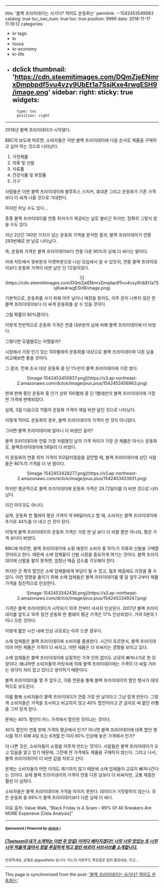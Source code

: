 
---
title: '블랙 프라이데이는 사기다? 적어도 운동화는'
permlink: --1542453549983
catalog: true
toc_nav_num: true
toc: true
position: 9999
date: 2018-11-17 11:19:12
categories:
- kr
tags:
- kr
- tooza
- kr-economy
- kr-life
- dclick
thumbnail: 'https://cdn.steemitimages.com/DQmZjeENmrxDmpbpdf5vu4vzy9UbEt1a7SsjKxe4rwgESH9/image.png'
sidebar:
    right:
        sticky: true
widgets:
    -
        type: toc
        position: right
---


2018년 블랙 프라이데이가 시작됐다.
  
BBC의 보도에 따르면, 소비자들은 이번 블랙 프라이데이에 다음 순서로 제품을 구매하고 싶어 하는 것으로 나타났다.
  
1. 가전제품
2. 의류 및 신발
3. 식료품
4. 건강식품 및 화장품
5. 가구
  
사람들은 이번 블랙 프라이데이에 블루투스 스피커, 휴대폰 그리고 운동화가 기존 가격보다 더 싸게 나올 것으로 기대한다. 
  
하지만 아닐 수도 있다...
  
종종 블랙 프라이데이를 연중 최저가가 제공되는 날로 불리곤 하지만, 정확히 그렇지 않을 수도 있다.
  
지난 2년간 140만 가지가 넘는 운동화 가격을 분석한 결과, 블랙 프라이데이가 연중 293번째로 싼 날로 나타났다. 
  
즉, 운동화 가격은 블랙 프라이데이보다 연중 다른 80%의 날에 더 싸다는 말이다. 
  
아래 차트에서 윗부분과 아랫부분으로 나뉜 모습에서 알 수 있듯이, 연중 블랙 프라이데이보다 운동화 가격이 비싼 날은 단 72일이었다.
  
<center>
![](https://cdn.steemitimages.com/DQmZjeENmrxDmpbpdf5vu4vzy9UbEt1a7SsjKxe4rwgESH9/image.png)
</center>
  
기본적으로, 운동화를 사기 위해 아무 날이나 매장을 찾아도, 아주 운이 나쁘지 않은 한 블랙 프라이데이보다 더 싸게 운동화를 살 수 있을 것이다.
  
그럴 확률이 80%쯤이다. 
  
이렇게 전반적으로 운동화 가격은 연중 대부분의 날에 비해 블랙 프라이데이에 더 비쌌다. 
  
그렇다면 모델별로는 어땠을까?
  
시장에서 가장 인기 있는 100켤레의 운동화를 대상으로 블랙 프라이데이와 다른 날을 비교해보면 좋을 것이다. 
  
그 결과, 전체 조사 대상 운동화 중 단 1%만이 블랙 프라이데이에 가장 쌌다.
  
<center>
![image-1542453450937.png](https://s3.ap-northeast-2.amazonaws.com/dclick/image/pius.pius/1542453456963.png)
</center>
  
현재 판매 중인 운동화 중 인기 상위 100켤레 중 단 1켤레만이 블랙 프라이데이에 가장 싼 가격에 판매되었다.
  
실제, 3월 다음으로 11월이 운동화 가격이 제일 비싼 달인 것으로 나타났다. 
  
이렇게 적어도 운동화의 경우, 블랙 프라이데이의 가격이 싼 것이 아니었다.
  
그러면 블랙 프라이데이에 얼마나 더 비쌌던 걸까?
  
블랙 프라이데이와 연중 가장 저렴했던 날의 가격 차이가 가장 큰 제품은 아식스 운동화로, 블랙프라이데이에 56달러 더 비쌌다. 
  
이 운동화의 연중 최저 가격이 102달러였음을 감안할 때, 블랙 프라이데이에 샀던 사람들은 80%의 가격을 더 낸 셈이다. 
  
<center>
![image-1542453428277.png](https://s3.ap-northeast-2.amazonaws.com/dclick/image/pius.pius/1542453433931.png)  
</center>

하지만 평균적으로 블랙 프라이데이에 운동화 가격은 29.72달러를 더 비싼 것으로 나타났다. 
  
이건 아무것도 아니다.
  
실제, 운동화 한 켤레의 평균 가격이 약 68달러라고 할 때, 소비자는 블랙 프라이데이에 추가로 44%를 더 내고 산 것이 된다. 
  
이렇게 블랙 프라이데이의 운동화 가격은 가장 싼 날 보다 더 비쌀 뿐만 아니라, 평균 가격 보다다 비쌌다. 
  
BBC에 따르면, 블랙 프라이데이에 쇼핑 예정이 소비자 중 10%가 의류와 신발을 구매할 것이라고 한다. 때문에 소매 업체들이 신발 시장을 중요하게 여기는 것이다. 블랙 프라이데이에 신발을 팔지 못하면, 엄청난 매출 감소를 각오해야 한다.
  
하지만 큰 폭의 할인은 소매 업체들에게 부담이 될 수 있고, 월초 매출에도 지장을 줄 수 있다. 이런 영향을 줄이기 위해 소매 업체들은 블랙 프라이데이를 몇 달 앞두고부터 제품 가격을 점진적으로 인상한다. 
  
<center>
![image-1542453342436.png](https://s3.ap-northeast-2.amazonaws.com/dclick/image/pius.pius/1542453349247.png)
</center>
  
가격은 블랙 프라이데이가 시작되기 10주 전부터 서서히 인상된다. 2017년 블랙 프라이데이를 앞두고 10주 동안 운동화 한 켤레의 평균 가격은 17% 인상되었다. 거의 5분의 1이나 오른 것이다.
  
이렇게 짧은 시간 내에 인상 규모로는 아주 드문 경우다.
  
소매 업체들은 블랙 프라이데이에 소비자를 활용한다. 시간이 흐르면서, 블랙 프라이데이어 어떤 제품은 가격이 더 싸지고, 어떤 제품은 더 비싸지는 경향을 보이고 있다.
  
소매 업체들은 블랙 프라이데이에 실질적인 가격 인하 없이도 교묘히 빠져나기로 한 모양이다. 왜냐하면 소비자들의 머릿속에 의례 블랙 프라이데이에는 가격이 더 싸질 거라는 생각이 자리 잡고 있다고 생각하기 때문이다. 
  
블랙 프라이데이를 몇 주 앞두고, 각종 언론을 통해 블랙 프라이데이의 할인 행사가 대대적으로 보도된다. 
  
이를 통해 소비자들이 블랙 프라이데이가 연중 가장 싼 날이라고 그냥 믿게 만든다. 그렇게 소비자들은 가격을 조사하고 비교하지 않고 40% 할인이라고 큰 글자로 써 붙인 라벨을 그저 믿게 된다. 
  
문제는 40% 할인이 어느 가격에서 할인된 것이냐는 것이다. 
  
40% 할인이 연중 판매 가격의 평균에서 인가? 아니면 블랙 프라이데이에 대폭 할인 행사를 하기 위해 4일 또는 6개월 전 미리 60% 인상해 놓은 가격에서 인가?
  
더 나쁜 것은, 소비자들이 쇼핑을 미루게 만드는 것이다. 사람들은 블랙 프라이데이가 오고 있음을 알고 있기 때문에, 그전에 싼 가격에도 제품을 구매하지 않는다. 그러고 나서, 블랙 프라이데이어 더 비싼 값을 치르고 산다.
  
문제는 소비자들이 어떤 이의도 제기하지 않기 때문에 소매 업체들이 교묘히 빠져나간다는 것이다. 실제 블랙 프라이데이의 가격이 연중 다른 날보다 더 비싸지만, 교통 체증은 훨씬 더 심하다. 
  
소비자들은 블랙 프라이데이에 가격을 아끼지 못한다. 데이터가 거짓말하지 않는다. 모든 운동화 중 99%가 블랙 프라이데이보다 다른 날에 더 싸다.
  
자료 출처: Value Walk, "Black Friday Is A Scam – 99% Of All Sneakers Are MORE Expensive [Data Analysis]"

---

#####  <sub> **Sponsored ( Powered by [dclick](https://www.dclick.io) )** </sub>
##### [[Tasteem][내가 소개하는 이번 주 맛집] 이러다 배터지겠다!! 너무 너무 맛있는 또 너무 너무 먹을게 많아서 정말 푸짐하게 먹고 왔던 바르미 샤브샤브를 소개합니다.](https://api.dclick.io/v1/c?x=eyJhbGciOiJIUzI1NiIsInR5cCI6IkpXVCJ9.eyJjIjoicGl1cy5waXVzIiwicyI6Ii0tMTU0MjQ1MzU0OTk4MyIsImEiOlsidC03MTMiXSwidXJsIjoiaHR0cHM6Ly9zdGVlbWl0LmNvbS90YXN0ZWVtL0Bnb29kaGVsbG8vdGFzdGVlbS1mNzllNjYiLCJpYXQiOjE1NDI0NTM1NDksImV4cCI6MTg1NzgxMzU0OX0.orN5kdw8iBViU86kzDtIURoiwFyPshGHWfqLZP20JZ4)
<sup>안녕하세요. 굳헬로 @goodhello 입니다. 어느덧 이번주도 목요일로 접어 들었네요. 자고...</sup>
</center>

- - -

This page is synchronized from the post: ['블랙 프라이데이는 사기다? 적어도 운동화는'](https://steemit.com/@pius.pius/--1542453549983)
